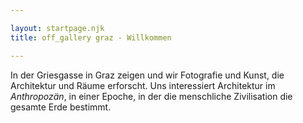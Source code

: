 ```yaml
---

layout: startpage.njk
title: off_gallery graz - Willkommen

---
```


In der Griesgasse in Graz zeigen und wir Fotografie und Kunst, die Architektur und Räume erforscht.
Uns interessiert Architektur im *Anthropozän*, in einer Epoche, in der die menschliche Zivilisation die gesamte Erde bestimmt. 
